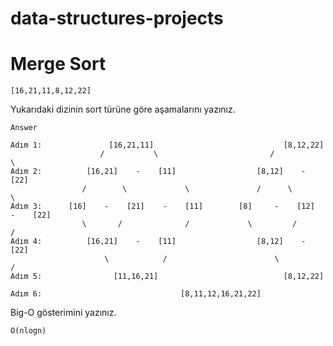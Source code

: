 # data-structures-projects
# Merge Sort

```
[16,21,11,8,12,22]
```
Yukarıdaki dizinin sort türüne göre aşamalarını yazınız.
```
Answer

Adım 1:               [16,21,11]                             [8,12,22]
                    /           \                         /           \
Adım 2:          [16,21]    -    [11]                  [8,12]    -    [22]
                /        \             \               /      \            \
Adım 3:      [16]    -    [21]    -    [11]        [8]     -    [12]    -    [22]   
                \       /              /             \         /            /
Adım 4:          [16,21]    -    [11]                  [8,12]    -    [22]
                     \            /                        \           /
Adım 5:                [11,16,21]                            [8,12,22]
                                  
Adım 6:                               [8,11,12,16,21,22]
```

Big-O gösterimini yazınız.

```
O(nlogn)
```
